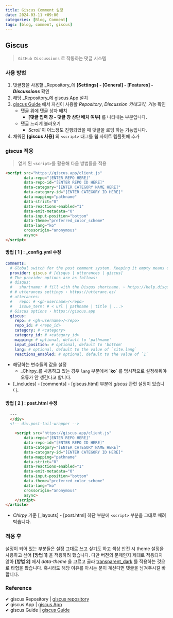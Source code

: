 ```yaml
---
title: Giscus Comment 설정
date: 2024-03-11 +09:00
categories: [Blog, Comment]
tags: [blog, comment, giscus]
---
```


## Giscus

> `GitHub Discussions` 로 작동하는 댓글 시스템 

### 사용 방법

1. 댓글창을 사용할 _Repository_에 **[Settings] - [General] - [Features] -** ***Discussions*** 확인
2. 해당 _Repository_에 [giscus App][giscus app] 설치
3. [giscus Guide][giscus guide] 에서 자신이 사용할 _Repository_, _Discussion 카테고리_, _기능_ 확인
    * 댓글 위에 댓글 상자 배치
        * **[댓글 입력 창 - 댓글 창 상단 배치 여부]** 를 나타내는 부분입니다.
    * 댓글 느리게 불러오기
        * *Scroll* 이 어느정도 진행되었을 때 댓글을 로딩 하는 기능입니다.
4. 채워진 **[giscus 사용]** 의 `<script>` 태그를 웹 사이트 템플릿에 추가

### giscus 적용

> 얻게 된 `<script>`를 활용해 다음 방법들을 적용

```html
<script src="https://giscus.app/client.js"
        data-repo="[ENTER REPO HERE]"
        data-repo-id="[ENTER REPO ID HERE]"
        data-category="[ENTER CATEGORY NAME HERE]"
        data-category-id="[ENTER CATEGORY ID HERE]"
        data-mapping="pathname"
        data-strict="0"
        data-reactions-enabled="1"
        data-emit-metadata="0"
        data-input-position="bottom"
        data-theme="preferred_color_scheme"
        data-lang="ko"
        crossorigin="anonymous"
        async>
</script>
```

#### 방법 [ 1 ] : _config.yml 수정

```yml
comments:
  # Global switch for the post comment system. Keeping it empty means disabled.
  provider: giscus # [disqus | utterances | giscus]
  # The provider options are as follows:
  # disqus:
  #   shortname: # fill with the Disqus shortname. › https://help.disqus.com/en/articles/1717111-what-s-a-shortname
  # # utterances settings › https://utteranc.es/
  # utterances:
  #   repo: # <gh-username>/<repo>
  #   issue_term: # < url | pathname | title | ...>
  # Giscus options › https://giscus.app
  giscus:
    repo: # <gh-username>/<repo>
    repo_id: # <repo_id>
    category: # <category>
    category_id: # <category_id>
    mapping: # optional, default to 'pathname'
    input_position: # optional, default to 'bottom'
    lang: # optional, default to the value of `site.lang`
    reactions_enabled: # optional, default to the value of `1`
```

- 해당하는 변수들의 값을 설정
    -  _Chirpy_를 사용하고 있는 경우 `lang` 부분에서 \`**ko**` 를 명시적으로 설정해줘야 오류가 안 생긴다고 합니다.
- [_includes] - [comments] - [giscus.html] 부분에 _giscus_ 관련 설정이 있습니다.

#### 방법 [ 2 ] : post.html 수정

```html
  ---
  </div>
  <!-- div.post-tail-wrapper -->

    <script src="https://giscus.app/client.js"
        data-repo="[ENTER REPO HERE]"
        data-repo-id="[ENTER REPO ID HERE]"
        data-category="[ENTER CATEGORY NAME HERE]"
        data-category-id="[ENTER CATEGORY ID HERE]"
        data-mapping="pathname"
        data-strict="0"
        data-reactions-enabled="1"
        data-emit-metadata="0"
        data-input-position="bottom"
        data-theme="preferred_color_scheme"
        data-lang="ko"
        crossorigin="anonymous"
        async>
    </script>
</article>
```

- _Chirpy_ 기준 [_layouts] - [post.html] 하단 부분에 `<script>` 부분을 그대로 때려박습니다.

### 적용 후

설정이 되어 있는 부분들은 설정 그대로 쓰고 싶기도 하고 색상 반전 시 theme 설정을 사용하고 싶어 **[방법 1]** 을 적용하려 했습니다.
다만 버전의 문제인지 제대로 적용되지 않아 **[방법 2]** 에서 _data-theme_ 을 고르고 골라 <U>transparent_dark</U> 를 적용하는 것으로 타협을 봤습니다.
혹시라도 해당 이유를 아시는 분이 계신다면 댓글을 남겨주시길 바랍니다.

### Reference

✔ giscus Repository | [giscus repository][giscus repo]
<br>
✔ giscus App | [giscus App][giscus app]
<br>
✔ giscus Guide | [giscus Guide][giscus guide]

[giscus repo]: https://github.com/giscus/giscus
[giscus app]: https://github.com/apps/giscus
[giscus guide]: https://giscus.app/ko